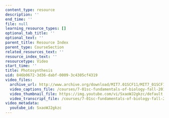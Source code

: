 ```yaml
---
content_type: resource
description: ''
end_time: ''
file: null
learning_resource_types: []
optional_tab_title: ''
optional_text: ''
parent_title: Resource Index
parent_type: CourseSection
related_resources_text: ''
resource_index_text: ''
resourcetype: Video
start_time: ''
title: Photosynthesis
uid: 846b0672-3d36-dabf-0009-3c4305cf4319
video_files:
  archive_url: http://www.archive.org/download/MIT7.01SCF11/MIT7_01SCF11_track24_300k.mp4
  video_captions_file: /courses/7-01sc-fundamentals-of-biology-fall-2011/b79a4b2c4c895f5ca222cc2b11856485_SxaoWJ2gkzc.vtt
  video_thumbnail_file: https://img.youtube.com/vi/SxaoWJ2gkzc/default.jpg
  video_transcript_file: /courses/7-01sc-fundamentals-of-biology-fall-2011/33bc9e55ffcf68bd51840e1b1516f964_SxaoWJ2gkzc.pdf
video_metadata:
  youtube_id: SxaoWJ2gkzc
---
```

